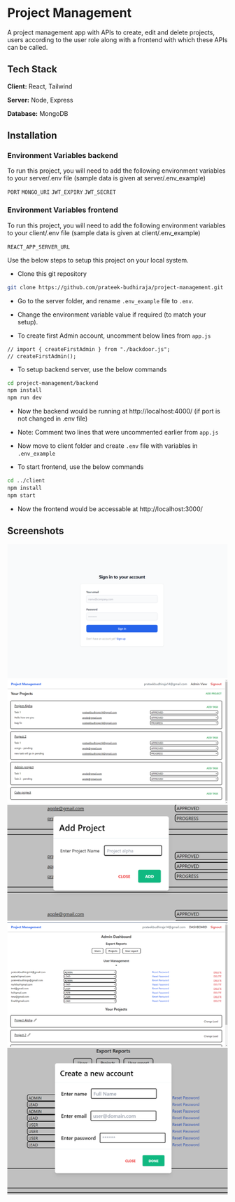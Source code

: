 # Project Management

A project management app with APIs to create, edit and delete projects, users according to the user role along with a frontend with which these APIs can be called.

## Tech Stack

**Client:** React, Tailwind

**Server:** Node, Express

**Database:** MongoDB

## Installation

### Environment Variables backend

To run this project, you will need to add the following environment variables to your server/.env file (sample data is given at server/.env_example)

`PORT`
`MONGO_URI`
`JWT_EXPIRY`
`JWT_SECRET`

### Environment Variables frontend

To run this project, you will need to add the following environment variables to your client/.env file (sample data is given at client/.env_example)

`REACT_APP_SERVER_URL`

Use the below steps to setup this project on your local system.

- Clone this git repository

```bash
git clone https://github.com/prateek-budhiraja/project-management.git
```

- Go to the server folder, and rename `.env_example` file to `.env`.

- Change the environment variable value if required (to match your setup).

- To create first Admin account, uncomment below lines from `app.js`

```
// import { createFirstAdmin } from "./backdoor.js";
// createFirstAdmin();
```

- To setup backend server, use the below commands

```bash
cd project-management/backend
npm install
npm run dev
```

- Now the backend would be running at http://localhost:4000/ (if port is not changed in .env file)

- Note: Comment two lines that were uncommented earlier from `app.js`

- Now move to client folder and create `.env` file with variables in `.env_example`

- To start frontend, use the below commands

```bash
cd ../client
npm install
npm start
```

- Now the frontend would be accessable at http://localhost:3000/

## Screenshots

![login](./docs/images/login.png)
![dashboard](./docs/images/dashboard.png)
![add project](./docs/images/add-project.png)
![admin](./docs/images/admin.png)
![signup](./docs/images/new-account.png)
